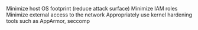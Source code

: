 Minimize host OS footprint (reduce attack surface)
Minimize IAM roles
Minimize external access to the network
Appropriately use kernel hardening tools such as AppArmor, seccomp